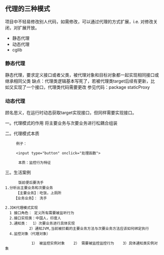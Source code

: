 ## 代理的三种模式
项目中不轻易修改别人代码，如需修改，可以通过代理的方式扩展，i.e. 对修改关闭，对扩展开放。

* 静态代理
* 动态代理
* cglib

### 静态代理

静态代理，要求定义接口或者父类，被代理对象和目标对象都一起实现相同接口或继承相同父类
缺点：代理类逻辑基本写死了，若被代理类target后续有更新，比如又实现了一个接口，代理类代码需要更改
参见代码：package staticProxy


### 动态代理
顾名思义，在运行时动态获取target实现接口，但同样需要实现接口。



















一。代理模式的作用
      将主要业务与次要业务进行松耦合组装
      
二。代理模式本质

         例子：
         
         <input type="button" onclick="处理函数">
         
          本质：监控行为特征  

 三。生活案例

          饭前便后要洗手  
    1.分析出主要业务和次要业务
         【主要业务】：吃饭，上厕所
        【业务业务】： 洗手
        
    2.JDK代理模式实现   
      1 接口角色： 定义所有需要被监听行为
      2.接口实现类：中国人，印度人  
      3.通知类：  1）次要业务进行具体实现      
               2）通知JVM,当前被拦截的主要业务方法与次要业务方法应该如何绑定执行
      4.监控对象（代理对象）
      
                1） 被监控实例对象    2） 需要被监控监控行为    3）具体通知类实例对象                  


​          
​          
​          
​          
​          
​          
​                          